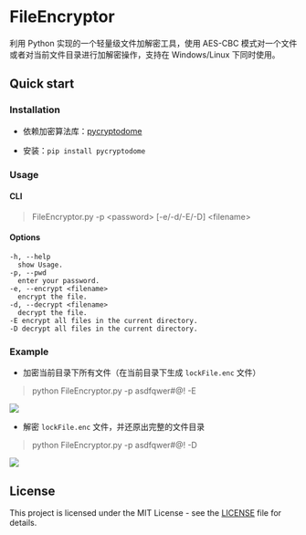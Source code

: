 # FileEncryptor
利用 Python 实现的一个轻量级文件加解密工具，使用 AES-CBC 模式对一个文件或者对当前文件目录进行加解密操作，支持在 Windows/Linux 下同时使用。

## Quick start

### Installation

- 依赖加密算法库：[pycryptodome](https://github.com/Legrandin/pycryptodome)

- 安装：`pip install pycryptodome`

### Usage

#### CLI

> FileEncryptor.py -p \<password> [-e/-d/-E/-D] \<filename>

#### Options

```
-h, --help
  show Usage.
-p, --pwd
  enter your password.
-e, --encrypt <filename>
  encrypt the file.
-d, --decrypt <filename>
  decrypt the file.
-E encrypt all files in the current directory.
-D decrypt all files in the current directory.
```

### Example

- 加密当前目录下所有文件（在当前目录下生成 `lockFile.enc` 文件）

> python FileEncryptor.py -p asdfqwer#@! -E

![](https://raw.githubusercontent.com/eW1z4rd/AES-FileEncryptor/master/example/pic1.png)

- 解密 `lockFile.enc` 文件，并还原出完整的文件目录

> python FileEncryptor.py -p asdfqwer#@! -D

![](https://raw.githubusercontent.com/eW1z4rd/AES-FileEncryptor/master/example/pic2.png)

## License

This project is licensed under the MIT License - see the [LICENSE](https://github.com/eW1z4rd/AES-FileEncryptor/blob/master/LICENSE) file for details.


